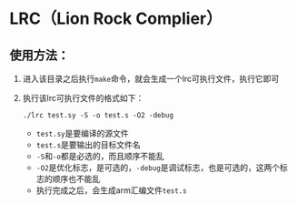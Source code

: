 # LRC（Lion Rock Complier）

## 使用方法：
1. 进入该目录之后执行`make`命令，就会生成一个lrc可执行文件，执行它即可
2. 执行该lrc可执行文件的格式如下：
   
   ```./lrc test.sy -S -o test.s -O2 -debug```
   
   * `test.sy`是要编译的源文件
   * `test.s`是要输出的目标文件名
   * `-S`和`-o`都是必选的，而且顺序不能乱
   * `-O2`是优化标志，是可选的，`-debug`是调试标志，也是可选的，这两个标志的顺序也不能乱
   * 执行完成之后，会生成arm汇编文件`test.s`